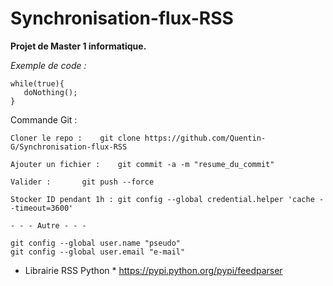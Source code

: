 Synchronisation-flux-RSS
========================

**Projet de Master 1 informatique.**

*Exemple de code :*
```
while(true){
   doNothing();
}
```

Commande Git :
```
Cloner le repo : 	git clone https://github.com/Quentin-G/Synchronisation-flux-RSS

Ajouter un fichier : 	git commit -a -m "resume_du_commit"

Valider :		git push --force
	
Stocker ID pendant 1h : git config --global credential.helper 'cache --timeout=3600'

- - - Autre - - -
 
git config --global user.name "pseudo"
git config --global user.email "e-mail"

```

* Librairie RSS Python *
https://pypi.python.org/pypi/feedparser


